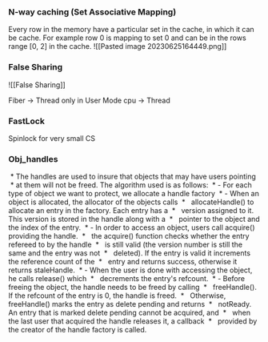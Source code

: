 
### N-way caching (Set Associative Mapping)

Every row in the memory have a particular set in the cache, in which it can be cache.
For example row 0 is mapping to set 0 and can be in the rows range [0, 2] in the cache.
![[Pasted image 20230625164449.png]]


### False Sharing

![[False Sharing]]


Fiber -> Thread only in User Mode
cpu -> Thread

### FastLock
Spinlock for very small CS

### Obj_handles
 * The handles are used to insure that objects that may have users pointing
 * at them will not be freed. The algorithm used is as follows:
 * - For each type of object we want to protect, we allocate a handle factory
 * - When an object is allocated, the allocator of the objects calls
 *   allocateHandle() to allocate an entry in the factory. Each entry has a
 *   version assigned to it. This version is stored in the handle along with a
 *   pointer to the object and the index of the entry.
 * - In order to access an object, users call acquire() providing the handle.
 *   the acquire() function checks whether the entry refereed to by the handle
 *   is still valid (the version number is still the same and the entry was not
 *   deleted). If the entry is valid it increments the reference count of the
 *   entry and returns success, otherwise it returns staleHandle.
 * - When the user is done with accessing the object, he calls release() which
 *   decrements the entry's refcount.
 * - Before freeing the object, the handle needs to be freed by calling
 *   freeHandle(). If the refcount of the entry is 0, the handle is freed.
 *   Otherwise, freeHandle() marks the entry as delete pending and returns
 *   notReady. An entry that is marked delete pending cannot be acquired, and
 *   when the last user that acquired the handle releases it, a callback
 *   provided by the creator of the handle factory is called.

